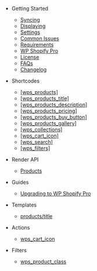 -  <span class="section-getting-started">Getting Started</span>

   -  [Syncing](getting-started/syncing.md)
   -  [Displaying](getting-started/displaying.md)
   -  [Settings](getting-started/settings.md)
   -  [Common Issues](getting-started/common-issues.md)
   -  [Requirements](getting-started/requirements.md)
   -  [WP Shopify Pro](getting-started/wp-shopify-pro.md)
   -  [License](getting-started/license.md)
   -  [FAQs](getting-started/faqs.md)
   -  [Changelog](getting-started/changelog.md)

*  <span class="section-shortcodes">Shortcodes</span>

   -  [[wps_products]](shortcodes/wps_products.md)
   -  [[wps_products_title]](shortcodes/wps_products_title.md)
   -  [[wps_products_description]](shortcodes/wps_products_description.md)
   -  [[wps_products_pricing]](shortcodes/wps_products_pricing.md)
   -  [[wps_products_buy_button]](shortcodes/wps_products_buy_button.md)
   -  [[wps_products_gallery]](shortcodes/wps_products_gallery.md)
   -  [[wps_collections]](shortcodes/wps_collections.md)
   -  [[wps_cart_icon]](shortcodes/wps_cart_icon.md)
   -  [[wps_search]](shortcodes/wps_search.md)
   -  [[wps_filters]](shortcodes/wps_filters.md)

*  <span class="section-render-api">Render API</span>

   -  [Products](render-api/products.md)

*  <span class="section-guides">Guides</span>

   -  [Upgrading to WP Shopify Pro](guides/upgrading-to-pro.md)

*  <span class="section-templates">Templates</span>

   -  [products/title](templates/products/title.md)

*  <span class="section-actions">Actions</span>

   -  [wps_cart_icon](actions/wps_cart_icon.md)

*  <span class="section-filters">Filters</span>
   -  [wps_product_class](filters/wps_product_class.md)
